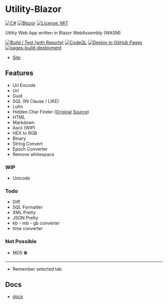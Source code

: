 # Utility-Blazor

[![C#](https://img.shields.io/badge/c%23-%23239120.svg?style=for-the-badge&logo=c-sharp&logoColor=white)](https://learn.microsoft.com/en-us/dotnet/csharp/)
[![Blazor](https://img.shields.io/badge/blazor-%235C2D91.svg?style=for-the-badge&logo=blazor&logoColor=white)](https://dotnet.microsoft.com/en-us/apps/aspnet/web-apps/blazor)
[![License: MIT](https://img.shields.io/badge/License-MIT-lightgrey.svg?style=for-the-badge)](LICENSE) <!-- https://opensource.org/licenses/MIT -->

Utility Web App written in Blazor WebAssembly (WASM)

[![Build / Test (with Reports)](https://github.com/AlexHedley/Utility-Blazor/actions/workflows/build-test.yml/badge.svg)](https://github.com/AlexHedley/Utility-Blazor/actions/workflows/build-test.yml)
[![CodeQL](https://github.com/AlexHedley/Utility-Blazor/actions/workflows/codeql-analysis.yml/badge.svg)](https://github.com/AlexHedley/Utility-Blazor/actions/workflows/codeql-analysis.yml)
[![Deploy to GitHub Pages](https://github.com/AlexHedley/Utility-Blazor/workflows/Deploy%20to%20GitHub%20Pages/badge.svg)](https://github.com/AlexHedley/Utility-Blazor/actions?query=workflow%3A%22Deploy+to+GitHub+Pages%22)
[![pages-build-deployment](https://github.com/AlexHedley/Utility-Blazor/actions/workflows/pages/pages-build-deployment/badge.svg)](https://github.com/AlexHedley/Utility-Blazor/actions/workflows/pages/pages-build-deployment)

- [Site](https://alexhedley.github.io/Utility-Blazor/)

## Features

- Url Encode
- Url
- Guid
- SQL (IN Clause / LIKE)
- Luhn
- Hidden Char Finder ([Original](https://www.soscisurvey.de/tools/view-chars.php) [Source](https://github.com/BurninLeo/see-non-printable-characters/blob/main/view-chars.php))
- HTML
- Markdown
- Ascii (WIP)
- HEX to RGB
- Binary
- String Convert
- Epoch Converter
- Remove whitespace

### WIP

- Unicode

### Todo

- Diff
- SQL Formatter
- XML Pretty
- JSON Pretty
- kb - mb - gb converter
- time converter

### Not Possible

- MD5 ⛔️

---

- Remember selected tab

## Docs

- [docs](docs/README.md)
